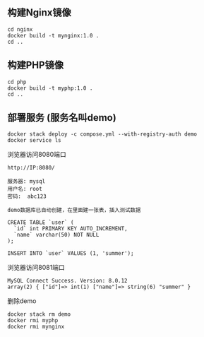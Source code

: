 
## 构建Nginx镜像

```
cd nginx
docker build -t mynginx:1.0 .
cd ..
```


## 构建PHP镜像

```
cd php
docker build -t myphp:1.0 .
cd ..
```

## 部署服务 (服务名叫demo)

```
docker stack deploy -c compose.yml --with-registry-auth demo
docker service ls
```

浏览器访问8080端口

```
http://IP:8080/

服务器: mysql
用户名: root
密码:  abc123

demo数据库已自动创建，在里面建一张表，插入测试数据

CREATE TABLE `user` (
  `id` int PRIMARY KEY AUTO_INCREMENT,
  `name` varchar(50) NOT NULL
);

INSERT INTO `user` VALUES (1, 'summer');

```

浏览器访问8081端口

```
MySQL Connect Success. Version: 8.0.12
array(2) { ["id"]=> int(1) ["name"]=> string(6) "summer" }
```

删除demo

```
docker stack rm demo
docker rmi myphp
docker rmi mynginx
```
